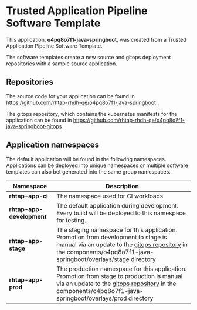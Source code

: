 # Trusted Application Pipeline Software Template

This application, **o4pq8o7f1-java-springboot**, was created from a Trusted Application Pipeline Software Template.

The software templates create a new source and gitops deployment repositories with a sample source application. 

## Repositories

The source code for your application can be found in [https://github.com/rhtap-rhdh-qe/o4pq8o7f1-java-springboot ](https://github.com/rhtap-rhdh-qe/o4pq8o7f1-java-springboot ).
 
The gitops repository, which contains the kubernetes manifests for the application can be found in 
[https://github.com/rhtap-rhdh-qe/o4pq8o7f1-java-springboot-gitops ](https://github.com/rhtap-rhdh-qe/o4pq8o7f1-java-springboot-gitops ) 

## Application namespaces 

The default application will be found in the following namespaces. Applications can be deployed into unique namespaces or multiple software templates can also bet generated into the same group namespaces.  

|  Namespace   |  Description   |  
| -------- | -------- |
| **rhtap-app-ci** | The namespace used for CI workloads |
| **rhtap-app-development** | The default application during development. Every build will be deployed to this namespace for testing. |
| **rhtap-app-stage** | The staging namespace for this application. Promotion from development to stage is manual via an update to the [gitops repository](https://github.com/rhtap-rhdh-qe/o4pq8o7f1-java-springboot-gitops ) in the components/o4pq8o7f1-java-springboot/overlays/stage directory |
| **rhtap-app-prod** | The production namespace for this application. Promotion from stage to production is manual via an update to the [gitops repository](https://github.com/rhtap-rhdh-qe/o4pq8o7f1-java-springboot-gitops ) in the components/o4pq8o7f1-java-springboot/overlays/prod directory |